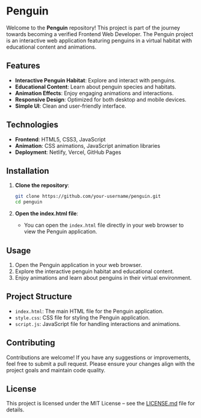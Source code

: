 # Penguin

Welcome to the **Penguin** repository! This project is part of the journey towards becoming a verified Frontend Web Developer. The Penguin project is an interactive web application featuring penguins in a virtual habitat with educational content and animations.

## Features

- **Interactive Penguin Habitat**: Explore and interact with penguins.
- **Educational Content**: Learn about penguin species and habitats.
- **Animation Effects**: Enjoy engaging animations and interactions.
- **Responsive Design**: Optimized for both desktop and mobile devices.
- **Simple UI**: Clean and user-friendly interface.

## Technologies

- **Frontend**: HTML5, CSS3, JavaScript
- **Animation**: CSS animations, JavaScript animation libraries
- **Deployment**: Netlify, Vercel, GitHub Pages

## Installation

1. **Clone the repository**:
   ```bash
   git clone https://github.com/your-username/penguin.git
   cd penguin
   ```

2. **Open the index.html file**:
   - You can open the `index.html` file directly in your web browser to view the Penguin application.

## Usage

1. Open the Penguin application in your web browser.
2. Explore the interactive penguin habitat and educational content.
3. Enjoy animations and learn about penguins in their virtual environment.

## Project Structure

- `index.html`: The main HTML file for the Penguin application.
- `style.css`: CSS file for styling the Penguin application.
- `script.js`: JavaScript file for handling interactions and animations.

## Contributing

Contributions are welcome! If you have any suggestions or improvements, feel free to submit a pull request. Please ensure your changes align with the project goals and maintain code quality.

## License

This project is licensed under the MIT License – see the [LICENSE.md](LICENSE.md) file for details.
